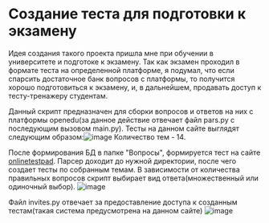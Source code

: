 # Создание теста для подготовки к экзамену
Идея создания такого проекта пришла мне при обучении в университете и подготоке к экзамену. Так как экзамен проходил в формате теста на определенной платформе, я подумал, что если спарсить достаточное банк вопросов с платформы, то получится хорошо подготовиться к экзамену, и, в дальнейшем, продавать доступ к тесту-тренажеру студентам. 

Данный скрипт предназначен для сборки вопросов и ответов на них с платформы openedu(за данное действие отвечает файл pars.py с последующим вызовом main.py). 
Тесты на данном сайте выглядят следующим образом:![image](https://github.com/DayviLol/Test_for_students/assets/144832732/1a5b8986-9009-400d-8684-29b6ac7afc3e)
Количество тем - 14.

После формирования БД в папке "Вопросы", формируется тест на сайте [onlinetestpad](https://onlinetestpad.com/). Парсер доходит до нужной директории, после чего создает тесты по собранным темам.
В зависимости от количества правильных вопросов скрипт выбирает вид ответа(множественный или одиночный выбор). 
![image](https://github.com/DayviLol/Test_for_students/assets/144832732/a73a2458-9313-4699-9c95-69ca002f7731)

Файл invites.py отвечает за предоставление доступа к созданным тестам(такая система предусмотрена на данном сайте)
![image](https://github.com/DayviLol/Test_for_students/assets/144832732/fa91b73d-aac4-4877-96ac-f5489b4e3398)
